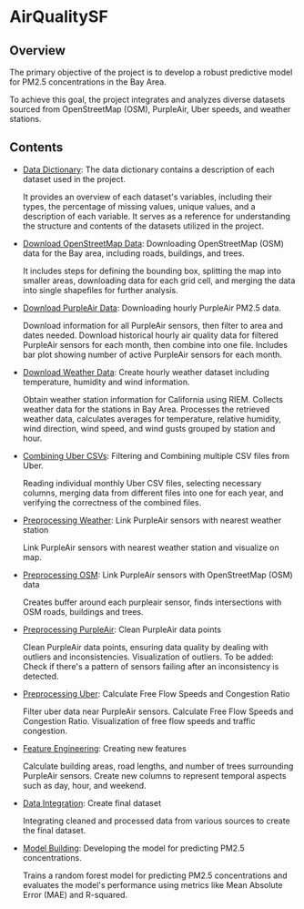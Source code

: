 # AirQualitySF

## Overview

The primary objective of the project is to develop a robust predictive model for PM2.5 concentrations in the Bay Area.

To achieve this goal, the project integrates and analyzes diverse datasets sourced from OpenStreetMap (OSM), PurpleAir, Uber speeds, and weather stations.

## Contents

-   [Data Dictionary](DataDictionary.md): The data dictionary contains a description of each dataset used in the project.

    It provides an overview of each dataset's variables, including their types, the percentage of missing values, unique values, and a description of each variable. It serves as a reference for understanding the structure and contents of the datasets utilized in the project.

-   [Download OpenStreetMap Data](DownloadOSMData.md): Downloading OpenStreetMap (OSM) data for the Bay area, including roads, buildings, and trees.

    It includes steps for defining the bounding box, splitting the map into smaller areas, downloading data for each grid cell, and merging the data into single shapefiles for further analysis.

-   [Download PurpleAir Data](DownloadPurpleAirData.md): Downloading hourly PurpleAir PM2.5 data.

    Download information for all PurpleAir sensors, then filter to area and dates needed. Download historical hourly air quality data for filtered PurpleAir sensors for each month, then combine into one file. Includes bar plot showing number of active PurpleAir sensors for each month.

-   [Download Weather Data](DownloadWeatherData.md): Create hourly weather dataset including temperature, humidity and wind information.

    Obtain weather station information for California using RIEM. Collects weather data for the stations in Bay Area. Processes the retrieved weather data, calculates averages for temperature, relative humidity, wind direction, wind speed, and wind gusts grouped by station and hour.

-   [Combining Uber CSVs](CombiningUberCSVs.md): Filtering and Combining multiple CSV files from Uber.

    Reading individual monthly Uber CSV files, selecting necessary columns, merging data from different files into one for each year, and verifying the correctness of the combined files.

-   [Preprocessing Weather](PreprocessingWeather.md): Link PurpleAir sensors with nearest weather station

    Link PurpleAir sensors with nearest weather station and visualize on map.
    
-   [Preprocessing OSM](PreprocessingOSM.md): Link PurpleAir sensors with OpenStreetMap (OSM) data

    Creates buffer around each purpleair sensor, finds intersections with OSM roads, buildings and trees.

-   [Preprocessing PurpleAir](PreprocessingPurpleAir.md): Clean PurpleAir data points

    Clean PurpleAir data points, ensuring data quality by dealing with outliers and inconsistencies. Visualization of outliers. To be added: Check if there's a pattern of sensors failing after an inconsistency is detected.

-   [Preprocessing Uber](PreprocessingUber.md): Calculate Free Flow Speeds and Congestion Ratio

    Filter uber data near PurpleAir sensors. Calculate Free Flow Speeds and Congestion Ratio. Visualization of free flow speeds and traffic congestion.
    
-   [Feature Engineering](FeatureEngineering.md): Creating new features

    Calculate building areas, road lengths, and number of trees surrounding PurpleAir sensors. Create new columns to represent temporal aspects such as day, hour, and weekend.

-   [Data Integration](DataIntegration.md): Create final dataset

    Integrating cleaned and processed data from various sources to create the final dataset.

-   [Model Building](ModelBuilding.md): Developing the model for predicting PM2.5 concentrations.

    Trains a random forest model for predicting PM2.5 concentrations and evaluates the model's performance using metrics like Mean Absolute Error (MAE) and R-squared.

